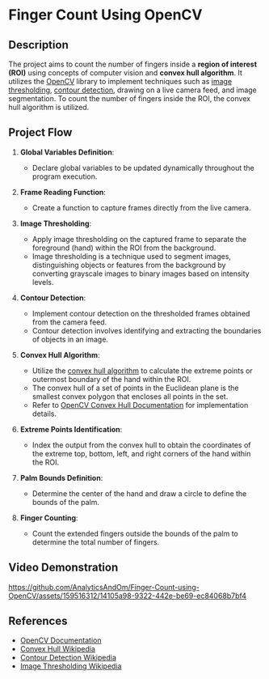 # Finger Count Using OpenCV

## Description

The project aims to count the number of fingers inside a **region of interest (ROI)** using concepts of computer vision and **convex hull algorithm**. It utilizes the [OpenCV](https://en.wikipedia.org/wiki/OpenCV) library to implement techniques such as [image thresholding](https://en.wikipedia.org/wiki/Thresholding_(image_processing)), [contour detection](https://en.wikipedia.org/wiki/Contour_detection), drawing on a live camera feed, and image segmentation. To count the number of fingers inside the ROI, the convex hull algorithm is utilized.

## Project Flow

1. **Global Variables Definition**:
   - Declare global variables to be updated dynamically throughout the program execution.

2. **Frame Reading Function**:
   - Create a function to capture frames directly from the live camera.

3. **Image Thresholding**:
   - Apply image thresholding on the captured frame to separate the foreground (hand) within the ROI from the background. 
   - Image thresholding is a technique used to segment images, distinguishing objects or features from the background by converting grayscale images to binary images based on intensity levels.

4. **Contour Detection**:
   - Implement contour detection on the thresholded frames obtained from the camera feed.
   - Contour detection involves identifying and extracting the boundaries of objects in an image.

5. **Convex Hull Algorithm**:
   - Utilize the [convex hull algorithm](https://en.wikipedia.org/wiki/Convex_hull) to calculate the extreme points or outermost boundary of the hand within the ROI.
   - The convex hull of a set of points in the Euclidean plane is the smallest convex polygon that encloses all points in the set.
   - Refer to [OpenCV Convex Hull Documentation](https://docs.opencv.org/4.x/d7/d1d/tutorial_hull.html) for implementation details.

6. **Extreme Points Identification**:
   - Index the output from the convex hull to obtain the coordinates of the extreme top, bottom, left, and right corners of the hand within the ROI.

7. **Palm Bounds Definition**:
   - Determine the center of the hand and draw a circle to define the bounds of the palm.

8. **Finger Counting**:
   - Count the extended fingers outside the bounds of the palm to determine the total number of fingers.

## Video Demonstration

https://github.com/AnalyticsAndOm/Finger-Count-using-OpenCV/assets/159516312/14105a98-9322-442e-be69-ec84068b7bf4

## References

- [OpenCV Documentation](https://docs.opencv.org/4.x/index.html)
- [Convex Hull Wikipedia](https://en.wikipedia.org/wiki/Convex_hull)
- [Contour Detection Wikipedia](https://en.wikipedia.org/wiki/Contour_detection)
- [Image Thresholding Wikipedia](https://en.wikipedia.org/wiki/Thresholding_(image_processing))
